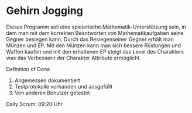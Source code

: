 # Gehirn Jogging

Dieses Programm soll eine spielerische Mathematik-Unterstützung sein,
in dem man mit dem korrekten Beantworten von Mathematikaufgaben seine 
Gegner besiegen kann. Durch das Besiegenseiner Gegner erhält man Münzen
und EP. Mit den Münzen kann man sich bessere Rüstungen und Waffen kaufen 
und mit den erhaltenen EP steigt das Level des Charakters was das Verbessern der 
Charakter Attribute ermöglicht.

Definition of Done

1. Angemessen dokumentiert
2. Testprotokolle vorhanden und ausgefüllt
3. Von anderen Benutzer getestet

Daily Scrum: 09:20 Uhr